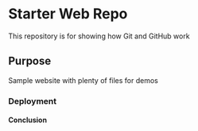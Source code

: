 # Starter Web Repo

This repository is for showing how Git and GitHub work

## Purpose

Sample website with plenty of files for demos

### Deployment


#### Conclusion